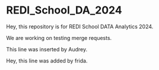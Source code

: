 # REDI_School_DA_2024
Hey, this repository is for REDI School DATA Analytics 2024.

We are working on testing merge requests.

This line was inserted by Audrey.

Hey, this line was added by frida. 